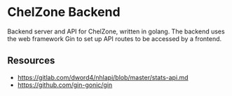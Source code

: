# ChelZone Backend
Backend server and API for ChelZone, written in golang. The backend uses the web framework Gin to set up API routes to be accessed
by a frontend.

## Resources
- https://gitlab.com/dword4/nhlapi/blob/master/stats-api.md
- https://github.com/gin-gonic/gin
